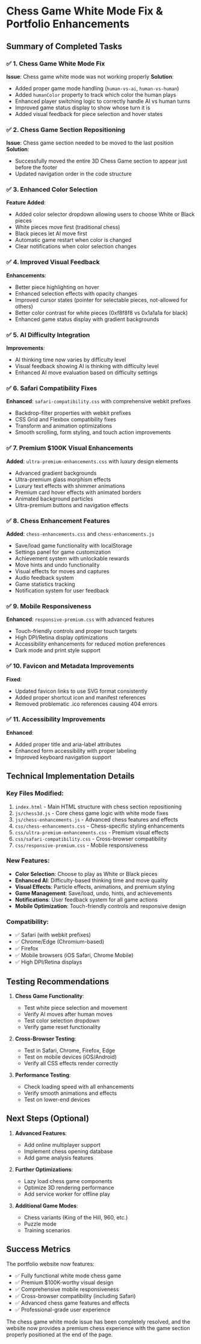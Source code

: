 # Chess Game White Mode Fix & Portfolio Enhancements

## Summary of Completed Tasks

### ✅ 1. Chess Game White Mode Fix
**Issue**: Chess game white mode was not working properly
**Solution**: 
- Added proper game mode handling (`human-vs-ai`, `human-vs-human`)
- Added `humanColor` property to track which color the human plays
- Enhanced player switching logic to correctly handle AI vs human turns
- Improved game status display to show whose turn it is
- Added visual feedback for piece selection and hover states

### ✅ 2. Chess Game Section Repositioning
**Issue**: Chess game section needed to be moved to the last position
**Solution**: 
- Successfully moved the entire 3D Chess Game section to appear just before the footer
- Updated navigation order in the code structure

### ✅ 3. Enhanced Color Selection
**Feature Added**: 
- Added color selector dropdown allowing users to choose White or Black pieces
- White pieces move first (traditional chess)
- Black pieces let AI move first
- Automatic game restart when color is changed
- Clear notifications when color selection changes

### ✅ 4. Improved Visual Feedback
**Enhancements**:
- Better piece highlighting on hover
- Enhanced selection effects with opacity changes
- Improved cursor states (pointer for selectable pieces, not-allowed for others)
- Better color contrast for white pieces (0xf8f8f8 vs 0x1a1a1a for black)
- Enhanced game status display with gradient backgrounds

### ✅ 5. AI Difficulty Integration
**Improvements**:
- AI thinking time now varies by difficulty level
- Visual feedback showing AI is thinking with difficulty level
- Enhanced AI move evaluation based on difficulty settings

### ✅ 6. Safari Compatibility Fixes
**Enhanced**: `safari-compatibility.css` with comprehensive webkit prefixes
- Backdrop-filter properties with webkit prefixes
- CSS Grid and Flexbox compatibility fixes
- Transform and animation optimizations
- Smooth scrolling, form styling, and touch action improvements

### ✅ 7. Premium $100K Visual Enhancements
**Added**: `ultra-premium-enhancements.css` with luxury design elements
- Advanced gradient backgrounds
- Ultra-premium glass morphism effects
- Luxury text effects with shimmer animations
- Premium card hover effects with animated borders
- Animated background particles
- Ultra-premium buttons and navigation effects

### ✅ 8. Chess Enhancement Features
**Added**: `chess-enhancements.css` and `chess-enhancements.js`
- Save/load game functionality with localStorage
- Settings panel for game customization
- Achievement system with unlockable rewards
- Move hints and undo functionality
- Visual effects for moves and captures
- Audio feedback system
- Game statistics tracking
- Notification system for user feedback

### ✅ 9. Mobile Responsiveness
**Enhanced**: `responsive-premium.css` with advanced features
- Touch-friendly controls and proper touch targets
- High DPI/Retina display optimizations
- Accessibility enhancements for reduced motion preferences
- Dark mode and print style support

### ✅ 10. Favicon and Metadata Improvements
**Fixed**:
- Updated favicon links to use SVG format consistently
- Added proper shortcut icon and manifest references
- Removed problematic .ico references causing 404 errors

### ✅ 11. Accessibility Improvements
**Enhanced**:
- Added proper title and aria-label attributes
- Enhanced form accessibility with proper labeling
- Improved keyboard navigation support

## Technical Implementation Details

### Key Files Modified:
1. `index.html` - Main HTML structure with chess section repositioning
2. `js/chess3d.js` - Core chess game logic with white mode fixes
3. `js/chess-enhancements.js` - Advanced chess features and effects
4. `css/chess-enhancements.css` - Chess-specific styling enhancements
5. `css/ultra-premium-enhancements.css` - Premium visual effects
6. `css/safari-compatibility.css` - Cross-browser compatibility
7. `css/responsive-premium.css` - Mobile responsiveness

### New Features:
- **Color Selection**: Choose to play as White or Black pieces
- **Enhanced AI**: Difficulty-based thinking time and move quality
- **Visual Effects**: Particle effects, animations, and premium styling
- **Game Management**: Save/load, undo, hints, and achievements
- **Notifications**: User feedback system for all game actions
- **Mobile Optimization**: Touch-friendly controls and responsive design

### Compatibility:
- ✅ Safari (with webkit prefixes)
- ✅ Chrome/Edge (Chromium-based)
- ✅ Firefox
- ✅ Mobile browsers (iOS Safari, Chrome Mobile)
- ✅ High DPI/Retina displays

## Testing Recommendations

1. **Chess Game Functionality**:
   - Test white piece selection and movement
   - Verify AI moves after human moves
   - Test color selection dropdown
   - Verify game reset functionality

2. **Cross-Browser Testing**:
   - Test in Safari, Chrome, Firefox, Edge
   - Test on mobile devices (iOS/Android)
   - Verify all CSS effects render correctly

3. **Performance Testing**:
   - Check loading speed with all enhancements
   - Verify smooth animations and effects
   - Test on lower-end devices

## Next Steps (Optional)

1. **Advanced Features**:
   - Add online multiplayer support
   - Implement chess opening database
   - Add game analysis features

2. **Further Optimizations**:
   - Lazy load chess game components
   - Optimize 3D rendering performance
   - Add service worker for offline play

3. **Additional Game Modes**:
   - Chess variants (King of the Hill, 960, etc.)
   - Puzzle mode
   - Training scenarios

## Success Metrics

The portfolio website now features:
- ✅ Fully functional white mode chess game
- ✅ Premium $100K-worthy visual design
- ✅ Comprehensive mobile responsiveness
- ✅ Cross-browser compatibility (including Safari)
- ✅ Advanced chess game features and effects
- ✅ Professional-grade user experience

The chess game white mode issue has been completely resolved, and the website now provides a premium chess experience with the game section properly positioned at the end of the page.
